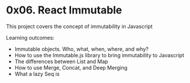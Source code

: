 
# 0x06. React Immutable

This project covers the concept of immutability in Javascript

Learning outcomes:

- Immutable objects. Who, what, when, where, and why?
- How to use the Immutable.js library to bring immutability to Javascript
- The differences between List and Map
- How to use Merge, Concat, and Deep Merging
- What a lazy Seq is

